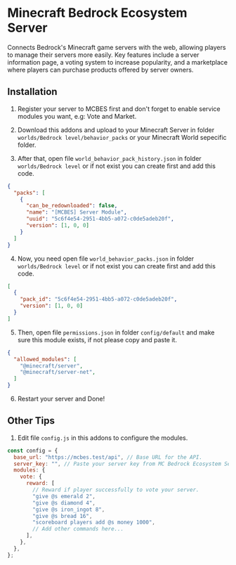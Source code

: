 # Minecraft Bedrock Ecosystem Server
Connects Bedrock's Minecraft game servers with the web, allowing players to manage their servers more easily. Key features include a server information page, a voting system to increase popularity, and a marketplace where players can purchase products offered by server owners.

## Installation
1. Register your server to MCBES first and don't forget to enable service modules you want, e.g: Vote and Market.

2. Download this addons and upload to your Minecraft Server in folder ``worlds/Bedrock level/behavior_packs`` or your Minecraft World sepecific folder.

3. After that, open file ``world_behavior_pack_history.json`` in folder ``worlds/Bedrock level`` or if not exist you can create first and add this code.
```json
{
  "packs": [
    {
      "can_be_redownloaded": false,
      "name": "[MCBES] Server Module",
      "uuid": "5c6f4e54-2951-4bb5-a072-c0de5adeb20f",
      "version": [1, 0, 0]
    }
  ]
}
```

4. Now, you need open file ``world_behavior_packs.json`` in folder ``worlds/Bedrock level`` or if not exist you can create first and add this code.
```json
[
  {
    "pack_id": "5c6f4e54-2951-4bb5-a072-c0de5adeb20f",
    "version": [1, 0, 0]
  }
]
```

5. Then, open file ``permissions.json`` in folder ``config/default`` and make sure this module exists, if not please copy and paste it.
```json
{
  "allowed_modules": [
    "@minecraft/server",
    "@minecraft/server-net",
  ]
}
```

6. Restart your server and Done!

## Other Tips
1. Edit file ``config.js`` in this addons to configure the modules.
```js
const config = {
  base_url: "https://mcbes.test/api", // Base URL for the API.
  server_key: "", // Paste your server key from MC Bedrock Ecosystem Server.
  modules: {
    vote: {
      reward: [
        // Reward if player successfully to vote your server.
        "give @s emerald 2",
        "give @s diamond 4",
        "give @s iron_ingot 8",
        "give @s bread 16",
        "scoreboard players add @s money 1000",
        // Add other commands here...
      ],
    },
  },
};
```
